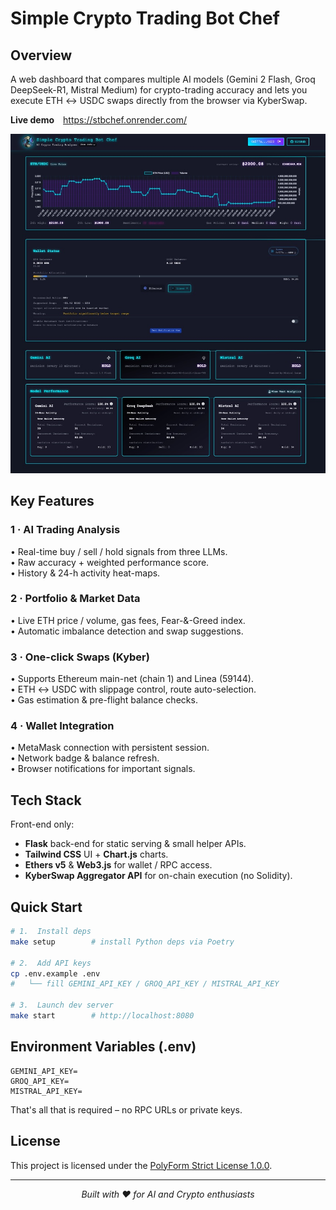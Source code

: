 # Simple Crypto Trading Bot Chef

## Overview
A web dashboard that compares multiple AI models (Gemini 2 Flash, Groq DeepSeek-R1, Mistral Medium) for crypto-trading accuracy and lets you execute ETH ↔ USDC swaps directly from the browser via KyberSwap.

**Live demo** <https://stbchef.onrender.com/>

<div align="center"><img src="src/web/static/website.jpg" width="800"></div>

## Key Features

### 1 · AI Trading Analysis
• Real-time buy / sell / hold signals from three LLMs.  
• Raw accuracy + weighted performance score.  
• History & 24-h activity heat-maps.

### 2 · Portfolio & Market Data
• Live ETH price / volume, gas fees, Fear-&-Greed index.  
• Automatic imbalance detection and swap suggestions.

### 3 · One-click Swaps (Kyber)
• Supports Ethereum main-net (chain 1) and Linea (59144).  
• ETH ↔ USDC with slippage control, route auto-selection.  
• Gas estimation & pre-flight balance checks.

### 4 · Wallet Integration
• MetaMask connection with persistent session.  
• Network badge & balance refresh.  
• Browser notifications for important signals.

## Tech Stack
Front-end only:
* **Flask** back-end for static serving & small helper APIs.
* **Tailwind CSS** UI + **Chart.js** charts.
* **Ethers v5** & **Web3.js** for wallet / RPC access.
* **KyberSwap Aggregator API** for on-chain execution (no Solidity).

## Quick Start
   ```bash
# 1.  Install deps
make setup        # install Python deps via Poetry

# 2.  Add API keys
cp .env.example .env
#   └── fill GEMINI_API_KEY / GROQ_API_KEY / MISTRAL_API_KEY

# 3.  Launch dev server
make start        # http://localhost:8080
   ```

## Environment Variables (.env)
```
GEMINI_API_KEY=
GROQ_API_KEY=
MISTRAL_API_KEY=
```
That's all that is required – no RPC URLs or private keys.

## License

This project is licensed under the [PolyForm Strict License 1.0.0](LICENSE).

---
<div align="center">
  <em>Built with ❤️ for AI and Crypto enthusiasts</em>
</div>
